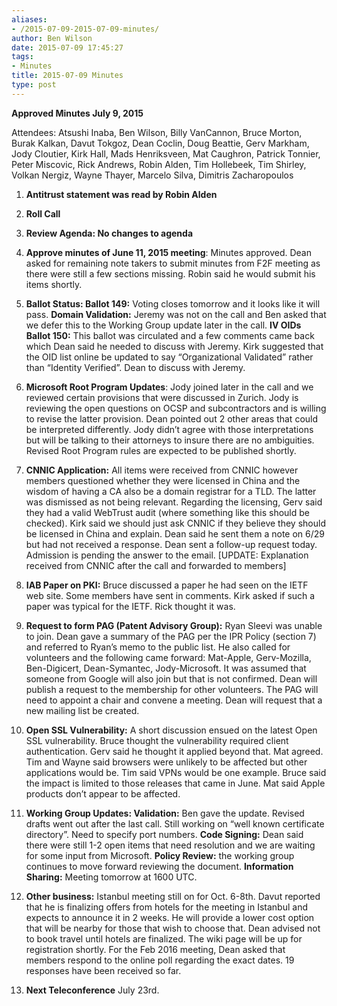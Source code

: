 ```yaml
---
aliases:
- /2015-07-09-2015-07-09-minutes/
author: Ben Wilson
date: 2015-07-09 17:45:27
tags:
- Minutes
title: 2015-07-09 Minutes
type: post
---
```


**Approved Minutes July 9, 2015**

Attendees: Atsushi Inaba, Ben Wilson, Billy VanCannon, Bruce Morton, Burak Kalkan, Davut Tokgoz, Dean Coclin, Doug Beattie, Gerv Markham, Jody Cloutier, Kirk Hall, Mads Henriksveen, Mat Caughron, Patrick Tonnier, Peter Miscovic, Rick Andrews, Robin Alden, Tim Hollebeek, Tim Shirley, Volkan Nergiz, Wayne Thayer, Marcelo Silva, Dimitris Zacharopoulos

1. **Antitrust statement was read by Robin Alden**

1. **Roll Call**

1. **Review Agenda: No changes to agenda**

1. **Approve minutes of June 11, 2015 meeting**: Minutes approved. Dean asked for remaining note takers to submit minutes from F2F meeting as there were still a few sections missing. Robin said he would submit his items shortly.

1. **Ballot Status: Ballot 149:** Voting closes tomorrow and it looks like it will pass. **Domain Validation:** Jeremy was not on the call and Ben asked that we defer this to the Working Group update later in the call. **IV OIDs Ballot 150:** This ballot was circulated and a few comments came back which Dean said he needed to discuss with Jeremy. Kirk suggested that the OID list online be updated to say “Organizational Validated” rather than “Identity Verified”. Dean to discuss with Jeremy.

1. **Microsoft Root Program Updates**: Jody joined later in the call and we reviewed certain provisions that were discussed in Zurich. Jody is reviewing the open questions on OCSP and subcontractors and is willing to revise the latter provision. Dean pointed out 2 other areas that could be interpreted differently. Jody didn’t agree with those interpretations but will be talking to their attorneys to insure there are no ambiguities. Revised Root Program rules are expected to be published shortly.

1. **CNNIC Application:** All items were received from CNNIC however members questioned whether they were licensed in China and the wisdom of having a CA also be a domain registrar for a TLD. The latter was dismissed as not being relevant. Regarding the licensing, Gerv said they had a valid WebTrust audit (where something like this should be checked). Kirk said we should just ask CNNIC if they believe they should be licensed in China and explain. Dean said he sent them a note on 6/29 but had not received a response. Dean sent a follow-up request today. Admission is pending the answer to the email. \[UPDATE: Explanation received from CNNIC after the call and forwarded to members\]

1. **IAB Paper on PKI:** Bruce discussed a paper he had seen on the IETF web site. Some members have sent in comments. Kirk asked if such a paper was typical for the IETF. Rick thought it was.

1. **Request to form PAG (Patent Advisory Group):** Ryan Sleevi was unable to join. Dean gave a summary of the PAG per the IPR Policy (section 7) and referred to Ryan’s memo to the public list. He also called for volunteers and the following came forward: Mat-Apple, Gerv-Mozilla, Ben-Digicert, Dean-Symantec, Jody-Microsoft. It was assumed that someone from Google will also join but that is not confirmed. Dean will publish a request to the membership for other volunteers. The PAG will need to appoint a chair and convene a meeting. Dean will request that a new mailing list be created.

1. **Open SSL Vulnerability:** A short discussion ensued on the latest Open SSL vulnerability. Bruce thought the vulnerability required client authentication. Gerv said he thought it applied beyond that. Mat agreed. Tim and Wayne said browsers were unlikely to be affected but other applications would be. Tim said VPNs would be one example. Bruce said the impact is limited to those releases that came in June. Mat said Apple products don’t appear to be affected.

1. **Working Group Updates: Validation:** Ben gave the update. Revised drafts went out after the last call. Still working on “well known certificate directory”. Need to specify port numbers. **Code Signing:** Dean said there were still 1-2 open items that need resolution and we are waiting for some input from Microsoft. **Policy Review:** the working group continues to move forward reviewing the document. **Information Sharing:** Meeting tomorrow at 1600 UTC.

1. **Other business:** Istanbul meeting still on for Oct. 6-8th. Davut reported that he is finalizing offers from hotels for the meeting in Istanbul and expects to announce it in 2 weeks. He will provide a lower cost option that will be nearby for those that wish to choose that. Dean advised not to book travel until hotels are finalized. The wiki page will be up for registration shortly. For the Feb 2016 meeting, Dean asked that members respond to the online poll regarding the exact dates. 19 responses have been received so far.

1. **Next Teleconference** July 23rd.